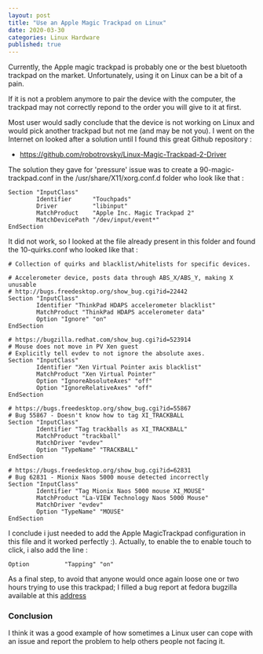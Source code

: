 ```yaml
---
layout: post
title: "Use an Apple Magic Trackpad on Linux"
date: 2020-03-30
categories: Linux Hardware
published: true
---
```



Currently, the Apple magic trackpad is probably one or the best bluetooth trackpad on the market. Unfortunately, using it on Linux can be a bit of a pain.

If it is not a problem anymore to pair the device with the computer, the trackpad may not correctly repond to the order you will give to it at first.

Most user would sadly conclude that the device is not working on Linux and would pick another trackpad but not me (and may be not you). I went on the Internet on looked after a solution until I found this great Github repository :

- <https://github.com/robotrovsky/Linux-Magic-Trackpad-2-Driver>

The solution they gave for 'pressure' issue was to create a 90-magic-trackpad.conf in the /usr/share/X11/xorg.conf.d folder who look like that :

    Section "InputClass"
            Identifier      "Touchpads"
            Driver          "libinput"
            MatchProduct    "Apple Inc. Magic Trackpad 2"
            MatchDevicePath "/dev/input/event*"
    EndSection

It did not work, so I looked at the file already present in this folder and found the 10-quirks.conf who looked like that :  

    # Collection of quirks and blacklist/whitelists for specific devices.
    
    # Accelerometer device, posts data through ABS_X/ABS_Y, making X unusable
    # http://bugs.freedesktop.org/show_bug.cgi?id=22442 
    Section "InputClass"
            Identifier "ThinkPad HDAPS accelerometer blacklist"
            MatchProduct "ThinkPad HDAPS accelerometer data"
            Option "Ignore" "on"
    EndSection
    
    # https://bugzilla.redhat.com/show_bug.cgi?id=523914
    # Mouse does not move in PV Xen guest
    # Explicitly tell evdev to not ignore the absolute axes.
    Section "InputClass"
            Identifier "Xen Virtual Pointer axis blacklist"
            MatchProduct "Xen Virtual Pointer"
            Option "IgnoreAbsoluteAxes" "off"
            Option "IgnoreRelativeAxes" "off"
    EndSection
    
    # https://bugs.freedesktop.org/show_bug.cgi?id=55867
    # Bug 55867 - Doesn't know how to tag XI_TRACKBALL
    Section "InputClass"
            Identifier "Tag trackballs as XI_TRACKBALL"
            MatchProduct "trackball"
            MatchDriver "evdev"
            Option "TypeName" "TRACKBALL"
    EndSection
    
    # https://bugs.freedesktop.org/show_bug.cgi?id=62831
    # Bug 62831 - Mionix Naos 5000 mouse detected incorrectly
    Section "InputClass"
            Identifier "Tag Mionix Naos 5000 mouse XI_MOUSE"
            MatchProduct "La-VIEW Technology Naos 5000 Mouse"
            MatchDriver "evdev"
            Option "TypeName" "MOUSE"
    EndSection

I conclude i just needed to add the Apple MagicTrackpad configuration in this file and it worked perfectly :). Actually, to enable the to enable touch to click, i also add the line :

    Option          "Tapping" "on"

As a final step, to avoid that anyone would once again loose one or two hours trying to use this trackpad; I filled a bug report at fedora bugzilla available at this [address](https://bugzilla.redhat.com/show_bug.cgi?id=1818982)

### Conclusion

I think it was a good example of how sometimes a Linux user can cope with an issue and report the problem to help others people not facing it.  
